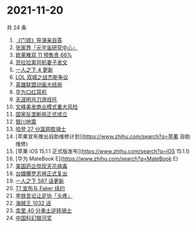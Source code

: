 # 2021-11-20

共 24 条

<!-- BEGIN -->
<!-- 最后更新时间 Sat Nov 20 2021 09:47:00 GMT+0800 (China Standard Time) -->

1. [《门锁》导演亲自答](https://www.zhihu.com/search?q=门锁)
1. [张家界「元宇宙研究中心」](https://www.zhihu.com/search?q=元宇宙)
1. [欧莱雅双 11 预售贵 66%](https://www.zhihu.com/search?q=欧莱雅)
1. [货拉拉案司机妻子发文](https://www.zhihu.com/search?q=货拉拉案)
1. [一人之下 4 更新](https://www.zhihu.com/search?q=一人之下4)
1. [LOL 双城之战杰斯争议](https://www.zhihu.com/search?q=英雄联盟双城之战)
1. [英雄联盟动画大结局](https://www.zhihu.com/search?q=英雄联盟双城之战)
1. [华为口红耳机](https://www.zhihu.com/search?q=口红耳机)
1. [天涯明月刀游戏托](https://www.zhihu.com/search?q=天涯明月刀)
1. [文峰美发商业模式重大风险](https://www.zhihu.com/search?q=文峰)
1. [国家反垄断局正式成立](https://www.zhihu.com/search?q=国家反垄断局)
1. [银川地震](https://www.zhihu.com/search?q=银川地震)
1. [哈登 27 分篮网胜骑士](https://www.zhihu.com/search?q=篮网)
1. [苹果宣布推出自助维修计划](https://www.zhihu.com/search?q=苹果 自助维修)
1. [苹果 iOS 15.1.1 正式版发布](https://www.zhihu.com/search?q=iOS 15.1.1)
1. [华为 MateBook E](https://www.zhihu.com/search?q=MateBook E)
1. [美国药企惊现天花病毒](https://www.zhihu.com/search?q=天花)
1. [台媒曝罗志祥正式复出](https://www.zhihu.com/search?q=罗志祥)
1. [一人之下 587 话更新](https://www.zhihu.com/search?q=一人之下)
1. [T1 宣布与 Faker 续约](https://www.zhihu.com/search?q=faker)
1. [李铁言论让足协「头疼」](https://www.zhihu.com/search?q=李铁)
1. [海贼王 1032 话](https://www.zhihu.com/search?q=海贼王)
1. [库里 40 分勇士逆转骑士](https://www.zhihu.com/search?q=勇士)
1. [中国科幻银河奖](https://www.zhihu.com/search?q=银河奖)

<!-- END -->
